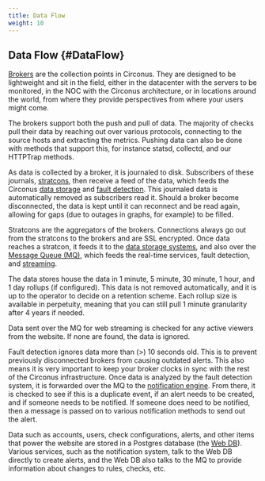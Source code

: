 ```yaml
---
title: Data Flow
weight: 10
---
```


## Data Flow {#DataFlow}

[Brokers](/circonus/on-premises/roles-services/broker) are the collection points in Circonus.  They are designed to be lightweight and sit in the field, either in the datacenter with the servers to be monitored, in the NOC with the Circonus architecture, or in locations around the world, from where they provide perspectives from where your users might come.

The brokers support both the push and pull of data.  The majority of checks pull their data by reaching out over various protocols, connecting to the source hosts and extracting the metrics.  Pushing data can also be done with methods that support this, for instance statsd, collectd, and our HTTPTrap methods.

As data is collected by a broker, it is journaled to disk.  Subscribers of these journals, [stratcons](/circonus/on-premises/roles-services/stratcon), then receive a feed of the data, which feeds the Circonus [data storage](/circonus/on-premises/roles-services/data-storage) and [fault detection](/circonus/on-premises/roles-services/fault-detection).  This journaled data is automatically removed as subscribers read it. Should a broker become disconnected, the data is kept until it can reconnect and be read again, allowing for gaps (due to outages in graphs, for example) to be filled.

Stratcons are the aggregators of the brokers. Connections always go out from
the stratcons to the brokers and are SSL encrypted.  Once data reaches a
stratcon, it feeds it to the [data storage systems](/circonus/on-premises/roles-services/data-storage),
and also over the [Message Queue (MQ)](/circonus/on-premises/roles-services/mq), which feeds the real-time
services, fault detection, and [streaming](/circonus/on-premises/roles-services/web-stream).

The data stores house the data in 1 minute, 5 minute, 30 minute, 1 hour, and 1 day rollups (if configured).  This data is not removed automatically, and it is up to the operator to decide on a retention scheme.  Each rollup size is available in perpetuity, meaning that you can still pull 1 minute granularity after 4 years if needed.

Data sent over the MQ for web streaming is checked for any active viewers from the website. If none are found, the data is ignored.

Fault detection ignores data more than (>) 10 seconds old. This is to prevent previously disconnected brokers from causing outdated alerts.  This also means it is very important to keep your broker clocks in sync with the rest of the Circonus infrastructure.  Once data is analyzed by the fault detection system, it is forwarded over the MQ to the [notification engine](/circonus/on-premises/roles-services/notification).  From there, it is checked to see if this is a duplicate event, if an alert needs to be created, and if someone needs to be notified. If someone does need to be notified, then a message is passed on to various notification methods to send out the alert.

Data such as accounts, users, check configurations, alerts, and other items that power the website are stored in a Postgres database (the [Web DB](/circonus/on-premises/roles-services/web-db)).  Various services, such as the notification system, talk to the Web DB directly to create alerts, and the Web DB also talks to the MQ to provide information about changes to rules, checks, etc.
